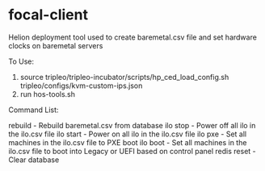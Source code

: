 # focal-client
Helion deployment tool used to create baremetal.csv file and set hardware clocks on baremetal servers

To Use:

1. source tripleo/tripleo-incubator/scripts/hp_ced_load_config.sh tripleo/configs/kvm-custom-ips.json
2. run hos-tools.sh


Command List:

rebuild - Rebuild baremetal.csv from database
ilo stop - Power off all ilo in the ilo.csv file
ilo start - Power on all ilo in the ilo.csv file
ilo pxe - Set all machines in the ilo.csv file to PXE boot
ilo boot - Set all machines in the ilo.csv file to boot into Legacy or UEFI based on control panel
redis reset - Clear database
